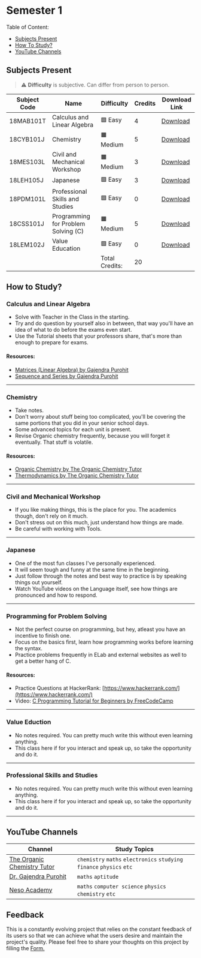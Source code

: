 # Semester 1

Table of Content:

- [Subjects Present](#subjects-present)
- [How To Study?](#how-to-study)
- [YouTube Channels](#youtube-channels)


## Subjects Present

> ⚠ **Difficulty** is subjective. Can differ from person to person.

| Subject Code | Name | Difficulty | Credits | Download Link |
| ------------ | ---- | ---------- | ------- | ------------- |
| 18MAB101T | Calculus and Linear Algebra | 🟩 Easy | 4 | [Download](https://downgit.github.io/#/home?url=https://github.com/kunalkeshan/SRMIST-B.Tech-ECE-Notes-2022-24/tree/main/Semester%201/Calculus%20and%20Linear%20Algebra) |
| 18CYB101J | Chemistry | 🟧 Medium | 5 | [Download](https://downgit.github.io/#/home?url=https://github.com/kunalkeshan/SRMIST-B.Tech-ECE-Notes-2022-24/tree/main/Semester%201/Chemistry) |
| 18MES103L | Civil and Mechanical Workshop | 🟧 Medium | 3 | [Download](https://downgit.github.io/#/home?url=https://github.com/kunalkeshan/SRMIST-B.Tech-ECE-Notes-2022-24/tree/main/Semester%201/Civil%20and%20Mechanical%20Workshop) |
| 18LEH105J | Japanese | 🟩 Easy | 3 | [Download](https://downgit.github.io/#/home?url=https://github.com/kunalkeshan/SRMIST-B.Tech-ECE-Notes-2022-24/tree/main/Semester%201/Japanese) |
| 18PDM101L | Professional Skills and Studies | 🟩 Easy | 0 | [Download](#) |
| 18CSS101J | Programming for Problem Solving (C) | 🟧 Medium | 5 | [Download](https://downgit.github.io/#/home?url=https://github.com/kunalkeshan/SRMIST-B.Tech-ECE-Notes-2022-24/tree/main/Semester%201/Programming%20for%20Problem%20Solving%20(C)) |
| 18LEM102J | Value Education | 🟩 Easy | 0 | [Download](https://downgit.github.io/#/home?url=https://github.com/kunalkeshan/SRMIST-B.Tech-ECE-Notes-2022-24/tree/main/Semester%201/Value%20Education) |
| | | Total Credits: | 20 | |

## How to Study?

### Calculus and Linear Algebra

- Solve with Teacher in the Class in the starting.
- Try and do question by yourself also in between, that way you'll have an idea of what to do before the exams even start.
- Use the Tutorial sheets that your professors share, that's more than enough to prepare for exams.

#### Resources:

- [Matrices (Linear Algebra) by Gajendra Purohit](https://www.youtube.com/playlist?list=PLU6SqdYcYsfI34zVjDYDCZ6KLAifHmN1v)
- [Sequence and Series by Gajendra Purohit](https://www.youtube.com/playlist?list=PLU6SqdYcYsfIAbLwyyWUiWJPV6qFbPC13)

---

### Chemistry

- Take notes.
- Don't worry about stuff being too complicated, you'll be covering the same portions that you did in your senior school days.
- Some advanced topics for each unit is present.
- Revise Organic chemistry frequently, because you will forget it eventually. That stuff is volatile.

#### Resources:

- [Organic Chemistry by The Organic Chemistry Tutor](https://www.youtube.com/playlist?list=PL0o_zxa4K1BXP7TUO7656wg0uF1xYnwgm)
- [Thermodynamics by The Organic Chemistry Tutor](https://www.youtube.com/playlist?list=PLk-OJnPBoANk5Gdu_QYDmToXPQifQcMdC)

---

### Civil and Mechanical Workshop

- If you like making things, this is the place for you. The academics though, don't rely on it much.
- Don't stress out on this much, just understand how things are made.
- Be careful with working with Tools.

---

### Japanese

- One of the most fun classes I've personally experienced.
- It will seem tough and funny at the same time in the beginning.
- Just follow through the notes and best way to practice is by speaking things out yourself.
- Watch YouTube videos on the Language itself, see how things are pronounced and how to respond.

---

### Programming for Problem Solving

- Not the perfect course on programming, but hey, atleast you have an incentive to finish one.
- Focus on the basics first, learn how programming works before learning the syntax.
- Practice problems frequently in ELab and external websites as well to get a better hang of C.

#### Resources:

- Practice Questions at HackerRank: [https://www.hackerrank.com/](https://www.hackerrank.com/)
- Video: [C Programming Tutorial for Beginners by FreeCodeCamp](https://youtu.be/KJgsSFOSQv0)

---

### Value Eduction

- No notes required. You can pretty much write this without even learning anything.
- This class here if for you interact and speak up, so take the opportunity and do it.

---

### Professional Skills and Studies

- No notes required. You can pretty much write this without even learning anything.
- This class here if for you interact and speak up, so take the opportunity and do it.

---

## YouTube Channels

| Channel | Study Topics | 
| ------- | ------------ |
| [The Organic Chemistry Tutor](https://www.youtube.com/c/TheOrganicChemistryTutor/) | `chemistry` `maths` `electronics` `studying` `finance` `physics` `etc`|
| [Dr. Gajendra Purohit](https://www.youtube.com/c/DrGajendraPurohitMathematics) | `maths` `aptitude` |
| [Neso Academy](https://www.youtube.com/channel/UCQYMhOMi_Cdj1CEAU-fv80A) | `maths` `computer science` `physics` `chemistry` `etc` |

## Feedback

This is a constantly evolving project that relies on the constant feedback of its users so that we can achieve what the users desire and maintain the project's quality. Please feel free to share your thoughts on this project by filling the <a href="https://docs.google.com/forms/d/e/1FAIpQLSfNQDOQkEKPubOBRIhselYTjCv82qv7qTyPh6exFvkT3sumhw/viewform?entry.34189569=Notes+Initiative">Form.</a>
